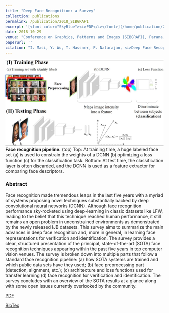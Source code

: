 ```yaml
---
title: "Deep Face Recognition: a Survey"
collection: publications
permalink: /publication/2018_SIBGRAPI
excerpt: '[<font color="SkyBlue"><i>PDF</i></font>](/home/publication/2018_SIBGRAPI)'
date: 2018-10-29
venue: "Conference on Graphics, Patterns and Images (SIBGRAPI), Parana, Brazil"
paperurl: ''
citation: "I. Masi, Y. Wu, T. Hassner, P. Natarajan, <i>Deep Face Recognition: a Survey</i>, Conference on Graphics, Patterns and Images (SIBGRAPI), Parana, Brazil, October 2018"
---
```

[comment]: <> (<img src='../images/New - Icon.jpg' width='60'>)

<img src='../projects/DeepFaceSurvey/teaser.jpg'><br/>
<b>Face recognition pipeline.</b> (top) Top: At training time, a huge labeled face set (a) is used to constrain the weights of a DCNN (b) optimizing a loss function (c) for the classification task. Bottom: At test time, the classification layer is often discarded, and the DCNN is used as a feature extractor for comparing face descriptors.

### Abstract
Face recognition made tremendous leaps in the last five years with a myriad of systems proposing novel techniques substantially backed by deep convolutional neural networks (DCNN). Although face recognition performance sky-rocketed using deep-learning in classic datasets like LFW, leading to the belief that this technique reached human performance, it still remains an open problem in unconstrained environments as
demonstrated by the newly released IJB datasets.
This survey aims to summarize the main advances in deep face recognition and, more in general, in learning face representations for verification and identification. The survey provides a clear, structured presentation of the principal, state-of-the-art (SOTA) face recognition techniques appearing within the past five years in top computer vision venues.
The survey is broken down into multiple parts that follow a standard face recognition pipeline: (a) how SOTA systems are trained and which public data sets have they used; (b) face preprocessing part (detection, alignment, etc.); (c) architecture and loss functions used for transfer learning (d) face recognition for verification and identification. The survey concludes with an overview of the SOTA results at a glance along with some open issues currently overlooked by the community.

[PDF](../projects/DeepFaceSurvey/Masietal2018deepfacesurvey.pdf)

[BibTex](../projects/PredictMS/BibTeX.txt)
